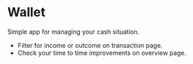# Wallet

Simple app for managing your cash situation.

- Filter for income or outcome on transaction page.
- Check your time to time improvements on overview page.
